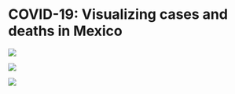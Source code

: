 # COVID-19: Visualizing cases and deaths in Mexico

![](https://img.shields.io/badge/programming-r-276DC3?style=for-the-badge&logo=R)

![](https://img.shields.io/badge/data_manipulation-dplyr-1A162D?style=for-the-badge&logo=Tidyverse)

![](https://img.shields.io/badge/data_visualization-ggplot2-1A162D?style=for-the-badge&logo=Tidyverse)
